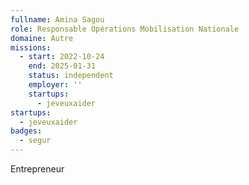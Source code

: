 ```yaml
---
fullname: Amina Sagou
role: Responsable Opérations Mobilisation Nationale
domaine: Autre
missions:
  - start: 2022-10-24
    end: 2025-01-31
    status: independent
    employer: ''
    startups:
      - jeveuxaider
startups:
  - jeveuxaider
badges:
  - segur
---
```

Entrepreneur